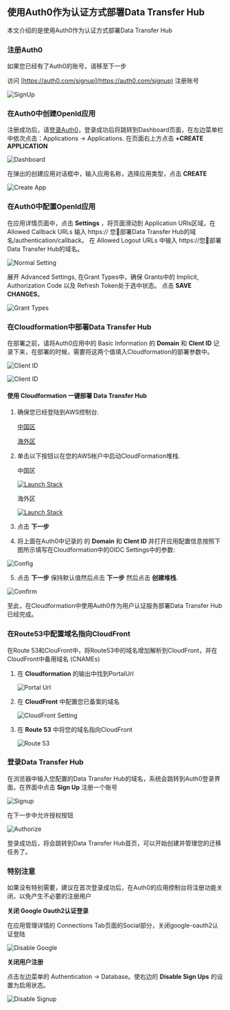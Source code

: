 ## 使用Auth0作为认证方式部署Data Transfer Hub

本文介绍的是使用Auth0作为认证方式部署Data Transfer Hub

### 注册Auth0

如果您已经有了Auth0的账号，请移至下一步

访问 [https://auth0.com/signup](https://auth0.com/signup) 注册账号

![SignUp](./images/signup.jpg)

### 在Auth0中创建OpenId应用

注册成功后，请[登录Auth0](https://manage.auth0.com/)，登录成功后将跳转到Dashboard页面，在左边菜单栏中依次点击：Applications -> Applications. 在页面右上方点击 **+CREATE APPLICATION**

![Dashboard](./images/dashboard.jpg)

在弹出的创建应用对话框中，输入应用名称，选择应用类型，点击 **CREATE**

![Create App](./images/create-app.jpg)

### 在Auth0中配置OpenId应用

在应用详情页面中，点击 **Settings** ，将页面滑动到 Application URIs区域，在 Allowed Callback URLs 输入 https:// 您部署Data Transfer Hub的域名/authentication/callback。 在 Allowed Logout URLs 中输入 https://您部署Data Transfer Hub的域名。

![Normal Setting](./images/config-url.jpg)

展开 Advanced Settings, 在Grant Types中，确保 Grants中的 Implicit, Authorization Code 以及 Refresh Token处于选中状态。 点击 **SAVE CHANGES**。

![Grant Types](./images/grant-type.jpg)

### 在Cloudformation中部署Data Transfer Hub

在部署之前，请将Auth0应用中的 Basic Information 的 **Domain** 和 **Clent ID** 记录下来，在部署的时候，需要将这两个值填入Cloudformation的部署参数中。

![Client ID](./images/clientid.jpg)

![Client ID](./images/clientid.jpg)

#### 使用 Cloudformation 一键部署 Data Transfer Hub

1. 确保您已经登陆到AWS控制台.

    [中国区](https://console.amazonaws.cn/console/home)

    [海外区](https://console.aws.amazon.com/console/home)

2. 单击以下按钮以在您的AWS帐户中启动CloudFormation堆栈.

    中国区

    [![Launch Stack](../../../launch-stack.png)](https://console.amazonaws.cn/cloudformation/home#/stacks/create/template?stackName=DataReplicationHub&templateURL=https://aws-gcr-solutions.s3.cn-north-1.amazonaws.com.cn/Data-Transfer-hub/latest/DataTransferHub-openid.template)

    海外区

    [![Launch Stack](../../../launch-stack.png)](https://console.aws.amazon.com/cloudformation/home#/stacks/create/template?stackName=DataReplicationHub&templateURL=https://aws-gcr-solutions.s3.amazonaws.com/Data-Transfer-hub/latest/DataTransferHub-openid.template)

3. 点击 **下一步**

4. 将上面在Auth0中记录的 的 **Domain** 和 **Clent ID**  并打开应用配置信息按照下图所示填写在Cloudformation中的OIDC Settings中的参数:

  ![Config](./images/cf-config.jpg)
   
5. 点击 **下一步** 保持默认值然后点击 **下一步** 然后点击 **创建堆栈**.

  ![Confirm](./images/cf-check.jpg)

至此，在Cloudformation中使用Auth0作为用户认证服务部署Data Transfer Hub已经完成。

### 在Route53中配置域名指向CloudFront

在Route 53和ClouFront中，将Route53中的域名增加解析到CloudFront，并在CloudFront中备用域名 (CNAMEs)

1. 在 **Cloudformation** 的输出中找到PortalUrl

   ![Portal Url](../../images/oidc-app-setting-output.jpg)

2. 在 **CloudFront** 中配置您已备案的域名

   ![CloudFront Setting](../../images/oidc-app-setting-cfn.jpg)

3. 在 **Route 53** 中将您的域名指向CloudFront

   ![Route 53](../../images/oidc-app-setting-r53.jpg)

### 登录Data Transfer Hub

在浏览器中输入您配置的Data Transfer Hub的域名，系统会跳转到Auth0登录界面，在界面中点击 **Sign Up** 注册一个账号

   ![Signup](./images/signup-app.jpg)

在下一步中允许授权按钮
 
   ![Authorize](./images/authorize.jpg)

登录成功后，将会跳转到Data Transfer Hub首页，可以开始创建并管理您的迁移任务了。

### 特别注意

如果没有特别需要，建议在首次登录成功后，在Auth0的应用控制台将注册功能关闭，以免产生不必要的注册用户

**关闭 Google Oauth2认证登录**

在应用管理详情的 Connections Tab页面的Social部分，关闭google-oauth2认证登陆

  ![Disable Google](./images/disable-google.jpg)

**关闭用户注册**

点击左边菜单的 Authentication -> Database。使右边的 **Disable Sign Ups** 的设置为启用状态。

  ![Disable Signup](./images/disable-signup.jpg)




